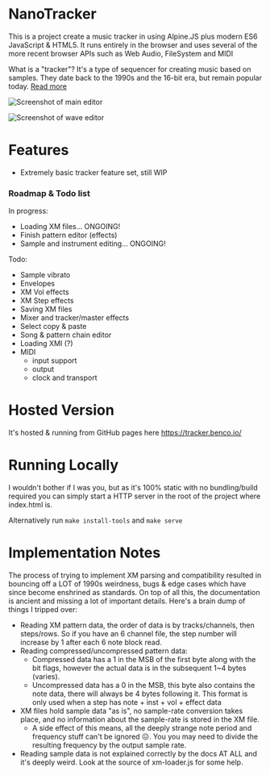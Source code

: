 # NanoTracker

This is a project create a music tracker in using Alpine.JS plus modern ES6 JavaScript & HTML5. It runs entirely in the browser and uses several of the more recent browser APIs such as Web Audio, FileSystem and MIDI

What is a "tracker"? It's a type of sequencer for creating music based on samples. They date back to the 1990s and the 16-bit era, but remain popular today. [Read more](https://en.wikipedia.org/wiki/Music_tracker)

![Screenshot of main editor](https://user-images.githubusercontent.com/14982936/236693095-61d45fa1-b6b7-4e8b-9841-9109bf362bc0.png)

![Screenshot of wave editor](https://user-images.githubusercontent.com/14982936/236667885-bfc0f47e-dcba-4fc3-a6da-476119e350e4.png)

# Features

- Extremely basic tracker feature set, still WIP

### Roadmap & Todo list

In progress:
- Loading XM files... ONGOING!
- Finish pattern editor (effects)
- Sample and instrument editing... ONGOING!
  
Todo:
- Sample vibrato 
- Envelopes
- XM Vol effects
- XM Step effects
- Saving XM files
- Mixer and tracker/master effects
- Select copy & paste
- Song & pattern chain editor
- Loading XMI (?)
- MIDI 
  - input support
  - output
  - clock and transport

# Hosted Version

It's hosted & running from GitHub pages here https://tracker.benco.io/

# Running Locally

I wouldn't bother if I was you, but as it's 100% static with no bundling/build required you can simply start a HTTP server in the root of the project where index.html is.

Alternatively run `make install-tools` and `make serve`

# Implementation Notes

The process of trying to implement XM parsing and compatibility resulted in bouncing off a LOT of 1990s weirdness, bugs & edge cases which have since become enshrined as standards. On top of all this, the documentation is ancient and missing a lot of important details. Here's a brain dump of things I tripped over:

- Reading XM pattern data, the order of data is by tracks/channels, then steps/rows. So if you have an 6 channel file, the step number will increase by 1 after each 6 note block read.
- Reading compressed/uncompressed pattern data:
  - Compressed data has a 1 in the MSB of the first byte along with the bit flags, however the actual data is in the subsequent 1~4 bytes (varies).
  - Uncompressed data has a 0 in the MSB, this byte also contains the note data, there will always be 4 bytes following it. This format is only used when a step has note + inst + vol + effect data
- XM files hold sample data "as is", no sample-rate conversion takes place, and no information about the sample-rate is stored in the XM file.
  - A side effect of this means, all the deeply strange note period and frequency stuff can't be ignored 😖. You you may need to divide the resulting frequency by the output sample rate.  
- Reading sample data is not explained correctly by the docs AT ALL and it's deeply weird. Look at the source of xm-loader.js for some help.
